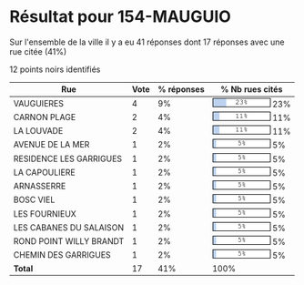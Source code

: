 # Résultat pour 154-MAUGUIO

Sur l'ensemble de la ville il y a eu 41 réponses dont 17 réponses avec une rue citée (41%)

12 points noirs identifiés

| Rue | Vote | % réponses | % Nb rues cités|
|-----|------|------------|----------------|
| VAUGUIERES | 4 | 9% | <img src="../../img/bar_23.gif" />&nbsp;23%|
| CARNON PLAGE | 2 | 4% | <img src="../../img/bar_11.gif" />&nbsp;11%|
| LA LOUVADE | 2 | 4% | <img src="../../img/bar_11.gif" />&nbsp;11%|
| AVENUE DE LA MER | 1 | 2% | <img src="../../img/bar_5.gif" />&nbsp;5%|
| RESIDENCE LES GARRIGUES | 1 | 2% | <img src="../../img/bar_5.gif" />&nbsp;5%|
| LA CAPOULIERE | 1 | 2% | <img src="../../img/bar_5.gif" />&nbsp;5%|
| ARNASSERRE | 1 | 2% | <img src="../../img/bar_5.gif" />&nbsp;5%|
| BOSC VIEL | 1 | 2% | <img src="../../img/bar_5.gif" />&nbsp;5%|
| LES FOURNIEUX | 1 | 2% | <img src="../../img/bar_5.gif" />&nbsp;5%|
| LES CABANES DU SALAISON | 1 | 2% | <img src="../../img/bar_5.gif" />&nbsp;5%|
| ROND POINT WILLY BRANDT | 1 | 2% | <img src="../../img/bar_5.gif" />&nbsp;5%|
| CHEMIN DES GARRIGUES | 1 | 2% | <img src="../../img/bar_5.gif" />&nbsp;5%|
| **Total** | 17 | 41% | 100%|
